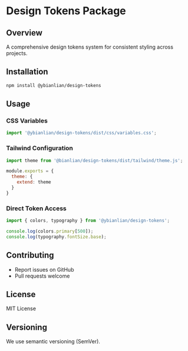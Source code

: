 # Design Tokens Package

## Overview
A comprehensive design tokens system for consistent styling across projects.

## Installation
```bash
npm install @ybianlian/design-tokens
```

## Usage

### CSS Variables
```javascript
import '@ybianlian/design-tokens/dist/css/variables.css';
```

### Tailwind Configuration
```javascript
import theme from '@bianlian/design-tokens/dist/tailwind/theme.js';

module.exports = {
  theme: {
    extend: theme
  }
}
```

### Direct Token Access
```javascript
import { colors, typography } from '@ybianlian/design-tokens';

console.log(colors.primary[500]);
console.log(typography.fontSize.base);
```

## Contributing
- Report issues on GitHub
- Pull requests welcome

## License
MIT License

## Versioning
We use semantic versioning (SemVer).